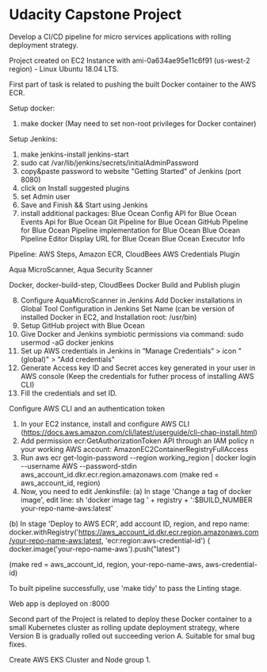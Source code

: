 
# Udacity Capstone Project 

Develop a CI/CD pipeline for micro services applications with rolling deployment strategy. 

Project created on EC2 Instance with ami-0a634ae95e11c6f91 (us-west-2 region) - Linux Ubuntu 18.04 LTS.

First part of task is related to pushing the built Docker container to the AWS ECR.

Setup docker:
1. make docker
(May need to set non-root privileges for Docker container)

Setup Jenkins:
1. make jenkins-install jenkins-start
2. sudo cat /var/lib/jenkins/secrets/initialAdminPassword
3. copy&paste password to website "Getting Started" of Jenkins (port 8080)
4. click on Install suggested plugins
5. set Admin user
6. Save and Finish && Start using Jenkins
7. install additional packages: 
Blue Ocean
Config API for Blue Ocean
Events Api for Blue Ocean
Git Pipeline for Blue Ocean
GitHub Pipeline for Blue Ocean
Pipeline implementation for Blue Ocean
Blue Ocean Pipeline Editor
Display URL for Blue Ocean
Blue Ocean Executor Info

Pipeline: AWS Steps, Amazon ECR, CloudBees AWS Credentials Plugin

Aqua MicroScanner, Aqua Security Scanner

Docker, docker-build-step, CloudBees Docker Build and Publish plugin

8. Configure AquaMicroScanner in Jenkins
Add Docker installations in Global Tool Configuration in Jenkins
	Set Name (can be version of installed Docker in EC2, and Installation root: /usr/bin)
9. Setup GitHub project with Blue Ocean
10. Give Docker and Jenkins symbiotic permissions via command: sudo usermod -aG docker jenkins
11. Set up AWS credentials in Jenkins in “Manage Credentials” > icon "(global)" > "Add credentials"
12. Generate Access key ID and Secret acces key generated in your user in AWS console (Keep the credentials for futher process of installing AWS CLI)
13. Fill the credentials and set ID.

Configure AWS CLI and an authentication token 
1. In your EC2 instance, install and configure AWS CLI (https://docs.aws.amazon.com/cli/latest/userguide/cli-chap-install.html)
2. Add permission ecr:GetAuthorizationToken API through an IAM policy n your working AWS account: AmazonEC2ContainerRegistryFullAccess
3. Run aws ecr get-login-password --region working_region | docker login --username AWS --password-stdin aws_account_id.dkr.ecr.region.amazonaws.com
(make red = aws_account_id, region)
4. Now, you need to edit Jenkinsfile:
(a) In stage 'Change a tag of docker image', edit line:
sh 'docker image tag ' + registry + ':$BUILD_NUMBER your-repo-name-aws:latest'

(b) In stage 'Deploy to AWS ECR', add account ID, region, and repo name:
docker.withRegistry('https://aws_account_id.dkr.ecr.region.amazonaws.com/your-repo-name-aws:latest, 'ecr:region:aws-credential-id') {
                        docker.image('your-repo-name-aws').push("latest")

(make red = aws_account_id, region, your-repo-name-aws, aws-credential-id)

To built pipeline successfully, use 'make tidy' to pass the Linting stage.

Web app is deployed on :8000


Second part of the Project is related to deploy these Docker container to a small Kubernetes cluster as rolling update deployment strategy, where Version B is gradually rolled out succeeding verion A. Suitable for smal bug fixes.

Create AWS EKS Cluster and Node group
1. 